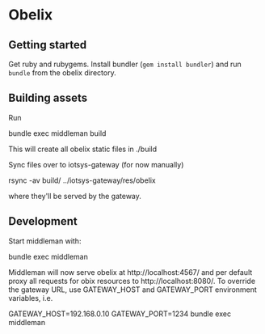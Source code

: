 # Obelix

## Getting started

Get ruby and rubygems. Install bundler (`gem install bundler`) and run `bundle` from the obelix directory.

## Building assets

Run

  bundle exec middleman build

This will create all obelix static files in ./build

Sync files over to iotsys-gateway (for now manually)

  rsync -av build/ ../iotsys-gateway/res/obelix

where they'll be served by the gateway.

## Development

Start middleman with:

  bundle exec middleman

Middleman will now serve obelix at http://localhost:4567/ and per default proxy all requests for obix resources to http://localhost:8080/. To override the gateway URL, use GATEWAY_HOST and GATEWAY_PORT environment variables, i.e.

  GATEWAY_HOST=192.168.0.10 GATEWAY_PORT=1234 bundle exec middleman

